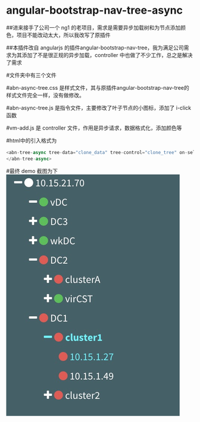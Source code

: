 # angular-bootstrap-nav-tree-async


##进来接手了公司一个 ng1 的老项目，需求是需要异步加载树和为节点添加颜色，项目不能改动太大，所以我改写了原插件

##本插件改自 angularjs 的插件angular-bootstrap-nav-tree，我为满足公司需求为其添加了不是很正规的异步加载，controller 中也做了不少工作，总之是解决了需求

#文件夹中有三个文件

#abn-async-tree.css 是样式文件，其与原插件angular-bootstrap-nav-tree的样式文件完全一样，没有做修改。

#abn-async-tree.js 是指令文件，主要修改了叶子节点的小图标，添加了 i-click 函数 

#vm-add.js 是 controller 文件，作用是异步请求，数据格式化，添加颜色等

#html中的引入格式为
```JavaScript
<abn-tree-async tree-data="clone_data" tree-control="clone_tree" on-select="clone_tree_handler(branch)" expand-level="2" initial-selection="Granny Smith" icon-leaf="fa fa-file" icon-expand="fa fa-plus" icon-collapse="fa fa-minus">
</abn-tree-async>
```
#最终 demo 截图为下
![image](https://github.com/Levxn7/angular-bootstrap-nav-tree-async/blob/master/demo.jpg)
